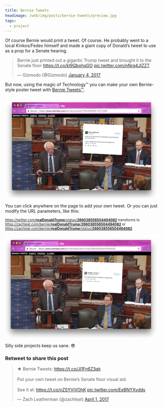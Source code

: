 ```yaml
---
title: Bernie Tweets
headimage: /web/img/posts/bernie-tweets/preview.jpg
tags:
  - project
---
```


Of course Bernie would print a tweet. Of course. He probably went to a local Kinkos/Fedex himself and made a giant copy of Donald’s tweet to use as a prop for a Senate hearing.

<blockquote class="twitter-tweet" data-cards="hidden" data-lang="en"><p lang="en" dir="ltr">Bernie just printed out a gigantic Trump tweet and brought it to the Senate floor <a href="https://t.co/kl9QbohqGO">https://t.co/kl9QbohqGO</a> <a href="https://t.co/nNrq4JlZZT">pic.twitter.com/nNrq4JlZZT</a></p>&mdash; Gizmodo (@Gizmodo) <a href="https://twitter.com/Gizmodo/status/816743891118551050">January 4, 2017</a></blockquote>

But now, using the magic of Technology™ you can make your own Bernie-style poster tweet with [Bernie Tweets™](https://www.zachleat.com/bernie/).

<a href="https://www.zachleat.com/bernie/zachleat/785495065913274369" class="exempt"><img src="/web/img/posts/bernie-tweets/original.jpg" alt="Screenshot of Bernie Tweets" class="primary"></a>

You can click anywhere on the page to add your own tweet. Or you can just modify the URL parameters, like this:

<p style="font-size: 80%"><a href="https://twitter.com/realDonaldTrump/status/266038556504494082" class="break">https://twitter.com/<strong>realDonaldTrump</strong>/status/<strong>266038556504494082</strong></a> transforms to <a href="https://zachleat.com/bernie/realDonaldTrump/266038556504494082" class="break">https://zachleat.com/bernie/<strong>realDonaldTrump</strong>/<strong>266038556504494082</strong></a> or <a href="https://zachleat.com/bernie/realDonaldTrump/status/266038556504494082" class="break">https://zachleat.com/bernie/<strong>realDonaldTrump</strong>/status/<strong>266038556504494082</strong></a></p>

<a href="https://www.zachleat.com/bernie/realDonaldTrump/266038556504494082" class="exempt"><img src="/web/img/posts/bernie-tweets/sample1.jpg" alt="A @realDonaldTrump tweet on Bernie Tweets" class="primary"></a>

Silly side projects keep us sane. 😎

<div class="retweettoshare">
	<h3 class="retweettoshare_title">Retweet to share this post</h3>
	<div class="retweettoshare_widget">
		<blockquote class="twitter-tweet" data-conversation="none" data-cards="hidden" data-lang="en"><p lang="en" dir="ltr">★ Bernie Tweets: <a href="https://t.co/JI1Fn6Z3qk">https://t.co/JI1Fn6Z3qk</a><br><br>Put your own tweet on Bernie’s Senate floor visual aid.<br><br>See it at: <a href="https://t.co/nZSYVjVOhK">https://t.co/nZSYVjVOhK</a> <a href="https://t.co/EeBNYXvdds">pic.twitter.com/EeBNYXvdds</a></p>&mdash; Zach Leatherman (@zachleat) <a href="https://twitter.com/zachleat/status/848259464847396869">April 1, 2017</a></blockquote>
	</div>
</div>
